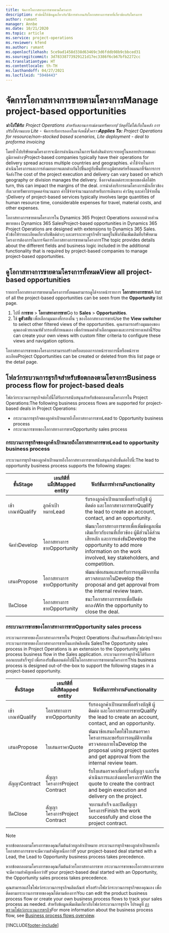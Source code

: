 ```yaml
---
title: จัดการโอกาสทางการขายตามโครงการ
description: หัวข้อนี้ให้ข้อมูลเกี่ยวกับวิธีการทำงานกับโอกาสทางการขายที่เกี่ยวข้องกับโครงการ
author: rumant
manager: Annbe
ms.date: 10/21/2020
ms.topic: article
ms.service: project-operations
ms.reviewer: kfend
ms.author: rumant
ms.openlocfilehash: 5ce9ad1458d338d63469c3d6fddb98b9cbbced31
ms.sourcegitcommit: 3d78338773929121d17ec3386f6cb67bfb2272cc
ms.translationtype: HT
ms.contentlocale: th-TH
ms.lasthandoff: 04/27/2021
ms.locfileid: "5948443"
---
```

# <a name="manage-project-based-opportunities"></a><span data-ttu-id="fb52b-103">จัดการโอกาสทางการขายตามโครงการ</span><span class="sxs-lookup"><span data-stu-id="fb52b-103">Manage project-based opportunities</span></span>

<span data-ttu-id="fb52b-104">_**นำไปใช้กับ:** Project Operations สำหรับสถานการณ์ตามทรัพยากร/วัสดุที่ไม่ได้เก็บในคลัง การปรับใช้งานแบบ Lite - จัดการกับการออกใบแจ้งหนี้ชั่วคราว_</span><span class="sxs-lookup"><span data-stu-id="fb52b-104">_**Applies To:** Project Operations for resource/non-stocked based scenarios, Lite deployment - deal to proforma invoicing_</span></span>

<span data-ttu-id="fb52b-105">โดยทั่วไปบริษัทตามโครงการจะมีการดำเนินงานในการจัดส่งสินค้ากระจายอยู่ในหลายประเทศและภูมิภาคต่างๆ</span><span class="sxs-lookup"><span data-stu-id="fb52b-105">Project-based companies typically have their operations for delivery spread across multiple countries and geographies.</span></span> <span data-ttu-id="fb52b-106">ค่าใช้จ่ายในการดำเนินโครงการและการส่งมอบอาจแตกต่างกันไปขึ้นอยู่กับพื้นที่ทางภูมิศาสตร์หรือแผนกที่จัดการการจัดส่ง</span><span class="sxs-lookup"><span data-stu-id="fb52b-106">The cost of the project execution and delivery can vary  based on which geography or division manages the delivery.</span></span> <span data-ttu-id="fb52b-107">ซึ่งอาจส่งผลต่อระยะขอบของดีลได้</span><span class="sxs-lookup"><span data-stu-id="fb52b-107">In turn, this can impact the margins of the deal.</span></span> <span data-ttu-id="fb52b-108">การนำส่งบริการตามโครงการมักเกี่ยวข้องกับเวลาทรัพยากรบุคคลจำนวนมาก ค่าใช้จ่ายจำนวนมากสำหรับการเดินทาง ค่าวัสดุ และค่าใช้จ่ายอื่น ๆ</span><span class="sxs-lookup"><span data-stu-id="fb52b-108">Delivery of project-based services typically involves large quantities of human resource time, considerable expenses for travel, material costs, and other expenses.</span></span>

<span data-ttu-id="fb52b-109">โอกาสทางการขายตามโครงการใน Dynamics 365 Project Operations ออกแบบด้วยส่วนขยายของ Dynamics 365 Sales</span><span class="sxs-lookup"><span data-stu-id="fb52b-109">Project-based opportunities in Dynamics 365 Project Operations are designed with extensions to Dynamics 365 Sales.</span></span> <span data-ttu-id="fb52b-110">หัวข้อให้รายละเอียดเกี่ยวกับฟิลด์ต่างๆ และตรรกะทางธุรกิจที่รวมอยู่ในฟังก์ชันเพิ่มเติมที่บริษัทตามโครงการต้องการในการจัดการโอกาสทางการขายตามโครงการ</span><span class="sxs-lookup"><span data-stu-id="fb52b-110">The topic provides details about the different fields and business logic included in the additional functionality that is required by project-based companies to manage project-based opportunities.</span></span>

## <a name="view-all-project-based-opportunities"></a><span data-ttu-id="fb52b-111">ดูโอกาสทางการขายตามโครงการทั้งหมด</span><span class="sxs-lookup"><span data-stu-id="fb52b-111">View all project-based opportunities</span></span>

<span data-ttu-id="fb52b-112">รายการโอกาสทางการขายตามโครงการทั้งหมดสามารถดูได้จากหน้ารายการ **โอกาสทางการขาย**</span><span class="sxs-lookup"><span data-stu-id="fb52b-112">A list of all the project-based opportunities can be seen from the **Opportunity** list page.</span></span> 

1. <span data-ttu-id="fb52b-113">ไปที่ **การขาย** > **โอกาสทางการขาย**</span><span class="sxs-lookup"><span data-stu-id="fb52b-113">Go to **Sales** > **Opportunities**.</span></span>
2. <span data-ttu-id="fb52b-114">ใช้ **ดูตัวสลับ** เพื่อเลือกมุมมองที่กรองอื่น ๆ ของโอกาสทางการขาย</span><span class="sxs-lookup"><span data-stu-id="fb52b-114">Use the **View switcher** to select other filtered views of the opportunities.</span></span> <span data-ttu-id="fb52b-115">คุณสามารถสร้างมุมมองของคุณเองด้วยเกณฑ์ตัวกรองที่กำหนดเอง เพื่อกำหนดค่าตัวเลือกมุมมองและการนำทางเหล่านี้</span><span class="sxs-lookup"><span data-stu-id="fb52b-115">You can create your own views with custom filter criteria to configure these views and navigation options.</span></span>

<span data-ttu-id="fb52b-116">โอกาสทางการขายของโครงการสามารถสร้างหรือลบออกจากหน้ารายการนี้หรือหน้ารายละเอียด</span><span class="sxs-lookup"><span data-stu-id="fb52b-116">Project Opportunities can be created or deleted from this list page or the detail page.</span></span>

## <a name="business-process-flow-for-project-based-deals"></a><span data-ttu-id="fb52b-117">โฟลว์กระบวนการธุรกิจสำหรับข้อตกลงตามโครงการ</span><span class="sxs-lookup"><span data-stu-id="fb52b-117">Business process flow for project-based deals</span></span>

<span data-ttu-id="fb52b-118">โฟลว์กระบวนการธุรกิจต่อไปนี้ได้รับการสนับสนุนสำหรับข้อตกลงตามโครงการใน Project Operations:</span><span class="sxs-lookup"><span data-stu-id="fb52b-118">The following business process flows are supported for project-based deals in Project Operations:</span></span>

- <span data-ttu-id="fb52b-119">กระบวนการธุรกิจของลูกค้าเป้าหมายถึงโอกาสทางการขาย</span><span class="sxs-lookup"><span data-stu-id="fb52b-119">Lead to Opportunity business process</span></span>
- <span data-ttu-id="fb52b-120">กระบวนการขายของโอกาสทางการขาย</span><span class="sxs-lookup"><span data-stu-id="fb52b-120">Opportunity sales process</span></span>

### <a name="lead-to-opportunity-business-process"></a><span data-ttu-id="fb52b-121">กระบวนการธุรกิจของลูกค้าเป้าหมายถึงโอกาสทางการขาย</span><span class="sxs-lookup"><span data-stu-id="fb52b-121">Lead to opportunity business process</span></span> 
<span data-ttu-id="fb52b-122">กระบวนการธุรกิจของลูกค้าเป้าหมายถึงโอกาสทางการขายสนับสนุนลำดับขั้นต่อไปนี้:</span><span class="sxs-lookup"><span data-stu-id="fb52b-122">The lead to opportunity business process supports the following stages:</span></span>

| <span data-ttu-id="fb52b-123">ขั้น</span><span class="sxs-lookup"><span data-stu-id="fb52b-123">Stage</span></span> | <span data-ttu-id="fb52b-124">เอนทิตีที่แม็ป</span><span class="sxs-lookup"><span data-stu-id="fb52b-124">Mapped entity</span></span> | <span data-ttu-id="fb52b-125">ฟังก์ชันการทำงาน</span><span class="sxs-lookup"><span data-stu-id="fb52b-125">Functionality</span></span> |
| --- | --- | --- |
| <span data-ttu-id="fb52b-126">เข้าเกณฑ์</span><span class="sxs-lookup"><span data-stu-id="fb52b-126">Qualify</span></span> | <span data-ttu-id="fb52b-127">ลูกค้าเป้าหมาย</span><span class="sxs-lookup"><span data-stu-id="fb52b-127">Lead</span></span> | <span data-ttu-id="fb52b-128">รับรองลูกค้าเป้าหมายเพื่อสร้างบัญชี ผู้ติดต่อ และโอกาสทางการขาย</span><span class="sxs-lookup"><span data-stu-id="fb52b-128">Qualify the lead to create an account, contact, and an opportunity.</span></span> |
| <span data-ttu-id="fb52b-129">จัดทำ</span><span class="sxs-lookup"><span data-stu-id="fb52b-129">Develop</span></span> | <span data-ttu-id="fb52b-130">โอกาสทางการขาย</span><span class="sxs-lookup"><span data-stu-id="fb52b-130">Opportunity</span></span> | <span data-ttu-id="fb52b-131">พัฒนาโอกาสทางการขายเพื่อเพิ่มข้อมูลเพิ่มเติมเกี่ยวกับงานที่เกี่ยวข้อง ผู้มีส่วนได้ส่วนเสียหลัก และการแข่งขัน</span><span class="sxs-lookup"><span data-stu-id="fb52b-131">Develop the opportunity to add more information on the work involved, key stakeholders, and competition.</span></span> |
| <span data-ttu-id="fb52b-132">เสนอ</span><span class="sxs-lookup"><span data-stu-id="fb52b-132">Propose</span></span> | <span data-ttu-id="fb52b-133">โอกาสทางการขาย</span><span class="sxs-lookup"><span data-stu-id="fb52b-133">Opportunity</span></span> | <span data-ttu-id="fb52b-134">พัฒนาข้อเสนอและขอรับการอนุมัติจากทีมตรวจสอบภายใน</span><span class="sxs-lookup"><span data-stu-id="fb52b-134">Develop the proposal and get approval from the internal review team.</span></span> |
| <span data-ttu-id="fb52b-135">ปิด</span><span class="sxs-lookup"><span data-stu-id="fb52b-135">Close</span></span> | <span data-ttu-id="fb52b-136">โอกาสทางการขาย</span><span class="sxs-lookup"><span data-stu-id="fb52b-136">Opportunity</span></span> | <span data-ttu-id="fb52b-137">ชนะโอกาสทางการขายเพื่อปิดข้อตกลง</span><span class="sxs-lookup"><span data-stu-id="fb52b-137">Win the opportunity to close the deal.</span></span> |

### <a name="opportunity-sales-process"></a><span data-ttu-id="fb52b-138">กระบวนการขายของโอกาสทางการขาย</span><span class="sxs-lookup"><span data-stu-id="fb52b-138">Opportunity sales process</span></span>
<span data-ttu-id="fb52b-139">กระบวนการขายของโอกาสทางการขายใน Project Operations เป็นส่วนเสริมของโฟลว์ธุรกิจของกระบวนการขายของโอกาสทางการขายในแอปพลิเคชัน Sales</span><span class="sxs-lookup"><span data-stu-id="fb52b-139">The Opportunity sales process in Project Operations is an extension to the Opportunity sales process business flow in the Sales application.</span></span> <span data-ttu-id="fb52b-140">กระบวนการทางธุรกิจนี้ได้รับการออกแบบสำเร็จรูป เพื่อรองรับขั้นตอนต่อไปนี้ในโอกาสทางการขายตามโครงการ</span><span class="sxs-lookup"><span data-stu-id="fb52b-140">This business process is designed out-of-the-box to support the following stages in a project-based opportunity.</span></span>

| <span data-ttu-id="fb52b-141">ขั้น</span><span class="sxs-lookup"><span data-stu-id="fb52b-141">Stage</span></span> | <span data-ttu-id="fb52b-142">เอนทิตีที่แม็ป</span><span class="sxs-lookup"><span data-stu-id="fb52b-142">Mapped entity</span></span> | <span data-ttu-id="fb52b-143">ฟังก์ชันการทำงาน</span><span class="sxs-lookup"><span data-stu-id="fb52b-143">Functionality</span></span> |
| --- | --- | --- |
| <span data-ttu-id="fb52b-144">เข้าเกณฑ์</span><span class="sxs-lookup"><span data-stu-id="fb52b-144">Qualify</span></span> | <span data-ttu-id="fb52b-145">โอกาสทางการขาย</span><span class="sxs-lookup"><span data-stu-id="fb52b-145">Opportunity</span></span> | <span data-ttu-id="fb52b-146">รับรองลูกค้าเป้าหมายเพื่อสร้างบัญชี ผู้ติดต่อ และโอกาสทางการขาย</span><span class="sxs-lookup"><span data-stu-id="fb52b-146">Qualify the lead to create an account, contact, and an opportunity.</span></span> |
| <span data-ttu-id="fb52b-147">เสนอ</span><span class="sxs-lookup"><span data-stu-id="fb52b-147">Propose</span></span> | <span data-ttu-id="fb52b-148">ใบเสนอราคา</span><span class="sxs-lookup"><span data-stu-id="fb52b-148">Quote</span></span> | <span data-ttu-id="fb52b-149">พัฒนาข้อเสนอโดยใช้ใบเสนอราคาโครงการและขอรับการอนุมัติจากทีมตรวจสอบภายใน</span><span class="sxs-lookup"><span data-stu-id="fb52b-149">Develop the proposal using project quotes and get approval from the internal review team.</span></span> |
| <span data-ttu-id="fb52b-150">สัญญา</span><span class="sxs-lookup"><span data-stu-id="fb52b-150">Contract</span></span> | <span data-ttu-id="fb52b-151">สัญญาโครงการ</span><span class="sxs-lookup"><span data-stu-id="fb52b-151">Project Contract</span></span> | <span data-ttu-id="fb52b-152">รับใบเสนอราคาเพื่อสร้างสัญญา และเริ่มดำเนินการและส่งมอบโครงการ</span><span class="sxs-lookup"><span data-stu-id="fb52b-152">Win the quote to create the contract and begin execution and delivery on the project.</span></span> |
| <span data-ttu-id="fb52b-153">ปิด</span><span class="sxs-lookup"><span data-stu-id="fb52b-153">Close</span></span> | <span data-ttu-id="fb52b-154">สัญญาโครงการ</span><span class="sxs-lookup"><span data-stu-id="fb52b-154">Project Contract</span></span> | <span data-ttu-id="fb52b-155">จบงานสำเร็จ และปิดสัญญาโครงการ</span><span class="sxs-lookup"><span data-stu-id="fb52b-155">Finish the work successfully and close the project contract.</span></span> |

> [!NOTE]
> <span data-ttu-id="fb52b-156">หากข้อตกลงตามโครงการของคุณเริ่มต้นด้วยลูกค้าเป้าหมาย กระบวนการธุรกิจของลูกค้าเป้าหมายถึงโอกาสทางการขายจะมีความสำคัญเหนือกว่า</span><span class="sxs-lookup"><span data-stu-id="fb52b-156">If your project-based deal started with a Lead, the Lead to Opportunity business process takes precedence.</span></span>
>
> <span data-ttu-id="fb52b-157">หากข้อตกลงตามโครงการของคุณเริ่มต้นด้วยโอกาสทางการขาย กระบวนการขายของโอกาสทางการขายจะมีความสำคัญเหนือกว่า</span><span class="sxs-lookup"><span data-stu-id="fb52b-157">If your project-based deal started with an Opportunity, the Opportunity sales process takes precedence.</span></span>

<span data-ttu-id="fb52b-158">คุณสามารถแก้ไขโฟลว์กระบวนการธุรกิจผลิตภัณฑ์ หรือสร้างโฟลว์กระบวนการธุรกิจของคุณเอง เพื่อติดตามกระบวนการขายของคุณได้ตามต้องการ</span><span class="sxs-lookup"><span data-stu-id="fb52b-158">You can edit the product business process flow or create your own business process flows to track your sales process as needed.</span></span> <span data-ttu-id="fb52b-159">สำหรับข้อมูลเพิ่มเติมเกี่ยวกับโฟลว์กระบวนการธุรกิจ โปรดดูที่ [ภาพรวมโฟลว์กระบวนการธุรกิจ](/dynamics365/customerengagement/on-premises/customize/business-process-flows-overview)</span><span class="sxs-lookup"><span data-stu-id="fb52b-159">For more information about the business process flow, see [Business process flows overview](/dynamics365/customerengagement/on-premises/customize/business-process-flows-overview).</span></span>


[!INCLUDE[footer-include](../includes/footer-banner.md)]